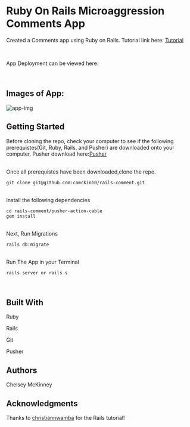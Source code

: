 # Ruby On Rails Microaggression Comments App

Created a Comments app using Ruby on Rails. 
Tutorial link here: [Tutorial](https://pusher.com/tutorials/comments-app-ruby-rails#adding-realtime-functionality-using-pusher)
 

 <br/>

 App Deployment can be viewed here: 
 <!--[app-img](link)-->
 
 <br/>

 ## Images of App:
![app-img](https://drive.google.com/open?id=1tuiLIDJsCXlv_wVPOMK4dtWlPLRZOTp0)
 
 
## Getting Started
Before cloning the repo, check your computer to see if the following prerequistes(Git, Ruby, Rails, and Pusher) are downloaded onto your computer. 
Pusher download here:[Pusher](https://pusher.com/docs/channels/getting_started/javascript) 

<br/>
Once all prerequistes have been downloaded,clone the repo.

``` 
git clone git@github.com:camckin10/rails-comment.git 
``` 
<br/>
Install the following dependencies

```
cd rails-comment/pusher-action-cable
gem install
```
<br/>
Next, Run Migrations

```
rails db:migrate
```
<br/>
Run The App in your Terminal

```
rails server or rails s 
```
<br/>

## Built With 
Ruby 

Rails

Git

Pusher

## Authors 
Chelsey McKinney

## Acknowledgments
Thanks to [christiannwamba](https://github.com/christiannwamba/pusher-action-cable) for the Rails tutorial! 

